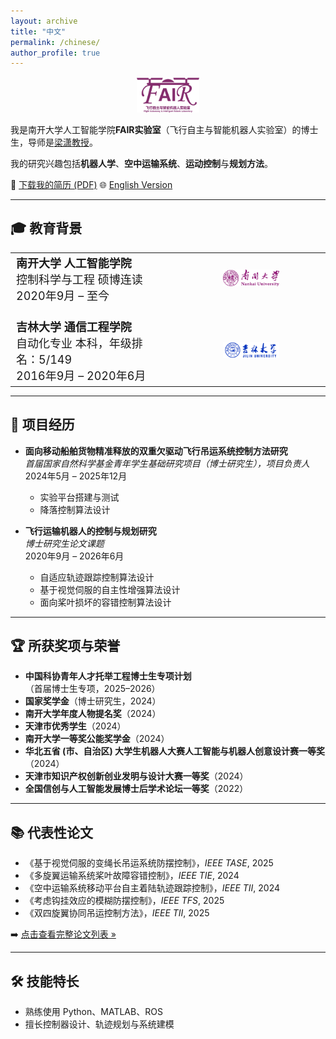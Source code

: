```yaml
---
layout: archive
title: "中文"
permalink: /chinese/
author_profile: true
---
```


<p align="center">
  <img src="/images/FAIR-logo.png" alt="FAIR实验室Logo" width="20%">
</p>

我是南开大学人工智能学院**FAIR实验室**（飞行自主与智能机器人实验室）的博士生，导师是[梁潇教授](https://ai.nankai.edu.cn/info/1034/4844.htm)。

我的研究兴趣包括**机器人学**、**空中运输系统**、**运动控制**与**规划方法**。


📄 [下载我的简历 (PDF)](/CV/于海-中文简历.pdf)         🌐 [English Version](https://u-hai.github.io/)


---

## 🎓 教育背景

<table style="border-collapse: collapse; border: none;">
  <tr>
    <td style="vertical-align:top; width: 50%; font-size: 18px; border: none;">
      <strong>南开大学 人工智能学院</strong><br>
      控制科学与工程 硕博连读<br>
      2020年9月 – 至今
    </td>
    <td style="padding-left: 20px; width: 50%; text-align: center; border: none;">
      <img src="/images/nankai-logo.png" alt="南开大学Logo" width="40%">
    </td>
  </tr>
  <tr>
    <td style="vertical-align:top; padding-top: 20px; width: 50%; font-size: 18px; border: none;">
      <strong>吉林大学 通信工程学院</strong><br>
      自动化专业 本科，年级排名：5/149<br>
      2016年9月 – 2020年6月
    </td>
    <td style="padding-left: 20px; padding-top: 20px; width: 50%; text-align: center; border: none;">
      <img src="/images/jilinUnivers-logo.png" alt="吉林大学Logo" width="40%">
    </td>
  </tr>
</table>

---

## 🔬 项目经历

- **面向移动船舶货物精准释放的双重欠驱动飞行吊运系统控制方法研究**  
  *首届国家自然科学基金青年学生基础研究项目（博士研究生），项目负责人*  
  2024年5月 – 2025年12月  
  - 实验平台搭建与测试  
  - 降落控制算法设计

- **飞行运输机器人的控制与规划研究**  
  *博士研究生论文课题*  
  2020年9月 – 2026年6月  
  - 自适应轨迹跟踪控制算法设计 
  - 基于视觉伺服的自主性增强算法设计 
  - 面向桨叶损坏的容错控制算法设计

---

## 🏆 所获奖项与荣誉

- **中国科协青年人才托举工程博士生专项计划**（首届博士生专项，2025–2026）  
- **国家奖学金**（博士研究生，2024）  
- **南开大学年度人物提名奖**（2024）  
- **天津市优秀学生**（2024）  
- **南开大学一等奖公能奖学金**（2024）  
- **华北五省 (市、自治区) 大学生机器人大赛人工智能与机器人创意设计赛一等奖**（2024）  
- **天津市知识产权创新创业发明与设计大赛一等奖**（2024）  
- **全国信创与人工智能发展博士后学术论坛一等奖**（2022）

---

## 📚 代表性论文

- 《基于视觉伺服的变绳长吊运系统防摆控制》，*IEEE TASE*, 2025  
- 《多旋翼运输系统桨叶故障容错控制》，*IEEE TIE*, 2024  
- 《空中运输系统移动平台自主着陆轨迹跟踪控制》，*IEEE TII*, 2024  
- 《考虑钩挂效应的模糊防摆控制》，*IEEE TFS*, 2025  
- 《双四旋翼协同吊运控制方法》，*IEEE TII*, 2025  

➡️ [点击查看完整论文列表 »](/publications)

---

## 🛠 技能特长

- 熟练使用 Python、MATLAB、ROS  
- 擅长控制器设计、轨迹规划与系统建模  
